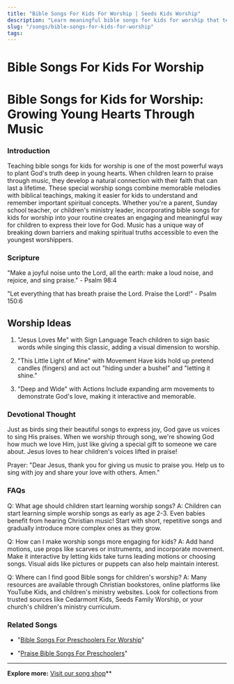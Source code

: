 ```yaml
---
title: "Bible Songs For Kids For Worship | Seeds Kids Worship"
description: "Learn meaningful bible songs for kids for worship that teach Scripture through music. Interactive worship resources for kids and families."
slug: "/songs/bible-songs-for-kids-for-worship"
tags:
---
```


# Bible Songs For Kids For Worship

# Bible Songs for Kids for Worship: Growing Young Hearts Through Music

### Introduction
Teaching bible songs for kids for worship is one of the most powerful ways to plant God's truth deep in young hearts. When children learn to praise through music, they develop a natural connection with their faith that can last a lifetime. These special worship songs combine memorable melodies with biblical teachings, making it easier for kids to understand and remember important spiritual concepts. Whether you're a parent, Sunday school teacher, or children's ministry leader, incorporating bible songs for kids for worship into your routine creates an engaging and meaningful way for children to express their love for God. Music has a unique way of breaking down barriers and making spiritual truths accessible to even the youngest worshippers.

### Scripture
"Make a joyful noise unto the Lord, all the earth: make a loud noise, and rejoice, and sing praise." - Psalm 98:4

"Let everything that has breath praise the Lord. Praise the Lord!" - Psalm 150:6

## Worship Ideas
1. "Jesus Loves Me" with Sign Language
Teach children to sign basic words while singing this classic, adding a visual dimension to worship.

2. "This Little Light of Mine" with Movement
Have kids hold up pretend candles (fingers) and act out "hiding under a bushel" and "letting it shine."

3. "Deep and Wide" with Actions
Include expanding arm movements to demonstrate God's love, making it interactive and memorable.

### Devotional Thought
Just as birds sing their beautiful songs to express joy, God gave us voices to sing His praises. When we worship through song, we're showing God how much we love Him, just like giving a special gift to someone we care about. Jesus loves to hear children's voices lifted in praise!

Prayer: "Dear Jesus, thank you for giving us music to praise you. Help us to sing with joy and share your love with others. Amen."

### FAQs
Q: What age should children start learning worship songs?
A: Children can start learning simple worship songs as early as age 2-3. Even babies benefit from hearing Christian music! Start with short, repetitive songs and gradually introduce more complex ones as they grow.

Q: How can I make worship songs more engaging for kids?
A: Add hand motions, use props like scarves or instruments, and incorporate movement. Make it interactive by letting kids take turns leading motions or choosing songs. Visual aids like pictures or puppets can also help maintain interest.

Q: Where can I find good Bible songs for children's worship?
A: Many resources are available through Christian bookstores, online platforms like YouTube Kids, and children's ministry websites. Look for collections from trusted sources like Cedarmont Kids, Seeds Family Worship, or your church's children's ministry curriculum.

### Related Songs

- "[Bible Songs For Preschoolers For Worship](/songs/bible-songs-for-preschoolers-for-worship/)"

- "[Praise Bible Songs For Preschoolers](/songs/praise-bible-songs-for-preschoolers/)"

---

**Explore more:** [Visit our song shop](https://seedskidsworship.com/shop)**

<!-- Schema Markup -->
<script type="application/ld+json">
{
  "@context": "https://schema.org",
  "@type": "MusicRecording",
  "name": "Bible Songs For Kids For Worship",
  "byArtist": {
    "@type": "MusicGroup",
    "name": "Seeds Kids Worship"
  },
  "isFamilyFriendly": true,
  "url": "https://seedskidsworship.com/songs/bible-songs-for-kids-for-worship/"
}
</script>